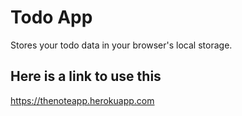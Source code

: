 # Todo App
Stores your todo data in your browser's local storage.

## Here is a link to use this
https://thenoteapp.herokuapp.com
